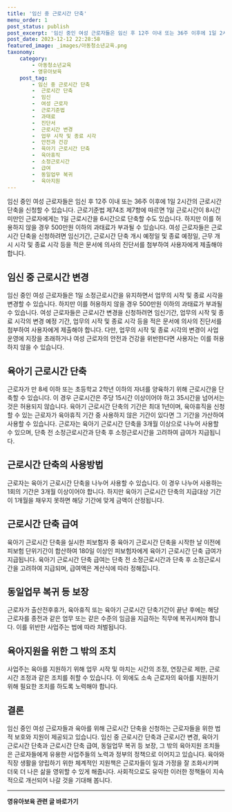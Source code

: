 ```yaml
---
title: '임신 중 근로시간 단축'
menu_order: 1
post_status: publish
post_excerpt: '임신 중인 여성 근로자들은 임신 후 12주 이내 또는 36주 이후에 1일 2시간의 근로시간 단축을 신청할 수 있습니다. 근로기준법 제74조 제7항에 따르면 1일 근로시간이 8시간 미만인 근로자에게는 1일 근로시간을 6시간으로 단축할 수도 있습니다. 하지만 이를 허용하지 않을 경우 500만원 이하의 과태료가 부과될 수 있습니다. 여성 근로자들은 근로시간 단축을 신청하려면 임신기간, 근로시간 단축 개시 예정일 및 종료 예정일, 근무 개시 시각 및 종료 시각 등을 적은 문서에 의사의 진단서를 첨부하여 사용자에게 제출해야 합니다.'
post_date: 2023-12-12 22:28:58
featured_image: _images/아동청소년교육.png
taxonomy:
    category:
        - 아동청소년교육
        - 영유아보육
    post_tag:
        - 임신 중 근로시간 단축
        -  근로시간 단축
        -  임신
        -  여성 근로자
        -  근로기준법
        -  과태료
        -  진단서
        -  근로시간 변경
        -  업무 시작 및 종료 시각
        -  안전과 건강
        -  육아기 근로시간 단축
        -  육아휴직
        -  소정근로시간
        -  급여
        -  동일업무 복귀
        -  육아지원
---
```



임신 중인 여성 근로자들은 임신 후 12주 이내 또는 36주 이후에 1일 2시간의 근로시간 단축을 신청할 수 있습니다. 근로기준법 제74조 제7항에 따르면 1일 근로시간이 8시간 미만인 근로자에게는 1일 근로시간을 6시간으로 단축할 수도 있습니다. 하지만 이를 허용하지 않을 경우 500만원 이하의 과태료가 부과될 수 있습니다. 여성 근로자들은 근로시간 단축을 신청하려면 임신기간, 근로시간 단축 개시 예정일 및 종료 예정일, 근무 개시 시각 및 종료 시각 등을 적은 문서에 의사의 진단서를 첨부하여 사용자에게 제출해야 합니다. 

## 임신 중 근로시간 변경

임신 중인 여성 근로자들은 1일 소정근로시간을 유지하면서 업무의 시작 및 종료 시각을 변경할 수 있습니다. 하지만 이를 허용하지 않을 경우 500만원 이하의 과태료가 부과될 수 있습니다. 여성 근로자들은 근로시간 변경을 신청하려면 임신기간, 업무의 시작 및 종료 시각의 변경 예정 기간, 업무의 시작 및 종료 시각 등을 적은 문서에 의사의 진단서를 첨부하여 사용자에게 제출해야 합니다. 다만, 업무의 시작 및 종료 시각의 변경이 사업 운영에 지장을 초래하거나 여성 근로자의 안전과 건강을 위반한다면 사용자는 이를 허용하지 않을 수 있습니다.

## 육아기 근로시간 단축

근로자가 만 8세 이하 또는 초등학교 2학년 이하의 자녀를 양육하기 위해 근로시간을 단축할 수 있습니다. 이 경우 근로시간은 주당 15시간 이상이어야 하고 35시간을 넘어서는 것은 허용되지 않습니다. 육아기 근로시간 단축의 기간은 최대 1년이며, 육아휴직을 신청할 수 있는 근로자가 육아휴직 기간 중 사용하지 않은 기간이 있다면 그 기간을 가산하여 사용할 수 있습니다. 근로자는 육아기 근로시간 단축을 3개월 이상으로 나누어 사용할 수 있으며, 단축 전 소정근로시간과 단축 후 소정근로시간을 고려하여 급여가 지급됩니다.

## 근로시간 단축의 사용방법

근로자는 육아기 근로시간 단축을 나누어 사용할 수 있습니다. 이 경우 나누어 사용하는 1회의 기간은 3개월 이상이어야 합니다. 하지만 육아기 근로시간 단축의 지급대상 기간이 1개월을 채우지 못하면 해당 기간에 맞게 금액이 산정됩니다.

## 근로시간 단축 급여

육아기 근로시간 단축을 실시한 피보험자 중 육아기 근로시간 단축을 시작한 날 이전에 피보험 단위기간이 합산하여 180일 이상인 피보험자에게 육아기 근로시간 단축 급여가 지급됩니다. 육아기 근로시간 단축 급여는 단축 전 소정근로시간과 단축 후 소정근로시간을 고려하여 지급되며, 급여액은 계산식에 따라 정해집니다.

## 동일업무 복귀 등 보장

근로자가 출산전후휴가, 육아휴직 또는 육아기 근로시간 단축기간이 끝난 후에는 해당 근로자를 종전과 같은 업무 또는 같은 수준의 임금을 지급하는 직무에 복귀시켜야 합니다. 이를 위반한 사업주는 법에 따라 처벌됩니다.

## 육아지원을 위한 그 밖의 조치

사업주는 육아를 지원하기 위해 업무 시작 및 마치는 시간의 조정, 연장근로 제한, 근로시간 조정과 같은 조치를 취할 수 있습니다. 이 외에도 소속 근로자의 육아를 지원하기 위해 필요한 조치를 하도록 노력해야 합니다.

## 결론


임신 중인 여성 근로자들과 육아를 위해 근로시간 단축을 신청하는 근로자들을 위한 법적 보호와 지원이 제공되고 있습니다. 임신 중 근로시간 단축과 근로시간 변경, 육아기 근로시간 단축과 근로시간 단축 급여, 동일업무 복귀 등 보장, 그 밖의 육아지원 조치들은 근로자들에게 유용한 사업주들의 노력과 정부의 정책으로 이어지고 있습니다. 육아와 직장 생활을 양립하기 위한 체계적인 지원책은 근로자들이 일과 가정을 잘 조화시키며 더욱 더 나은 삶을 영위할 수 있게 해줍니다. 사회적으로도 유익한 이러한 정책들이 지속적으로 개선되어 나갈 것을 기대해 봅니다.
<!-- wp:separator -->
<hr class="wp-block-separator has-alpha-channel-opacity"/>
<!-- /wp:separator -->

<!-- wp:group {"backgroundColor":"base","layout":{"type":"constrained"}} -->
<div class="wp-block-group has-base-background-color has-background"><!-- wp:paragraph {"align":"center","fontSize":"medium"} -->
<p class="has-text-align-center has-large-font-size"><strong>영유아보육 관련 글 바로가기</strong></p>
<!-- /wp:paragraph -->


<!-- wp:latest-posts
{"categories":[{"id":30841,"count":19,"description":"","link":"https://uknowlaw.com/category/%ec%98%81%ec%9c%a0%ec%95%84%eb%b3%b4%ec%9c%a1/","name":"영유아보육","slug":"영유아보육","taxonomy":"category","parent":0,"meta":[],"_links":{"self":[{"href":"https://uknowlaw.com/wp-json/wp/v2/categories/30841"}],"collection":[{"href":"https://uknowlaw.com/wp-json/wp/v2/categories"}],"about":[{"href":"https://uknowlaw.com/wp-json/wp/v2/taxonomies/category"}],"wp:post_type":[{"href":"https://uknowlaw.com/wp-json/wp/v2/posts?categories=30841"}],"curies":[{"name":"wp","href":"https://api.w.org/{rel}","templated":true}]}}],"postsToShow":100,"excerptLength":28,"postLayout":"grid","columns":2,"featuredImageAlign":"left","featuredImageSizeSlug":"large","fontSize":"small"} /--></div>
<!-- /wp:group -->
